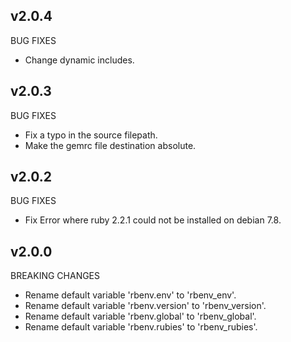## v2.0.4

BUG FIXES

- Change dynamic includes.

## v2.0.3

BUG FIXES

- Fix a typo in the source filepath.
- Make the gemrc file destination absolute.

## v2.0.2

BUG FIXES

- Fix Error where ruby 2.2.1 could not be installed on debian 7.8.

## v2.0.0

BREAKING CHANGES

- Rename default variable 'rbenv.env' to 'rbenv_env'.
- Rename default variable 'rbenv.version' to 'rbenv_version'.
- Rename default variable 'rbenv.global' to 'rbenv_global'.
- Rename default variable 'rbenv.rubies' to 'rbenv_rubies'.
